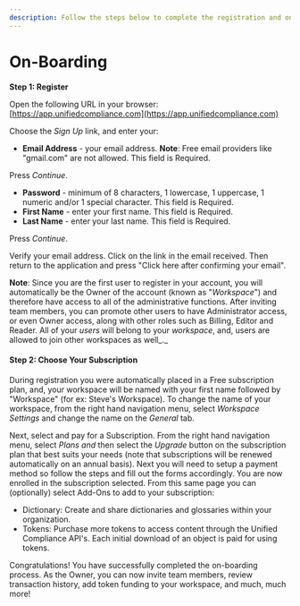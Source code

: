 ```yaml
---
description: Follow the steps below to complete the registration and on-boarding process.
---
```


# On-Boarding

**Step 1:  Register**

Open the following URL in your browser:  [https://app.unifiedcompliance.com](https://app.unifiedcompliance.com)

Choose the _Sign Up_ link, and enter your:

* **Email Address** - your email address.  **Note**:  Free email providers like "gmail.com" are not allowed.  This field is Required.

Press _Continue_.

* **Password** - minimum of 8 characters, 1 lowercase, 1 uppercase, 1 numeric and/or 1 special character.  This field is Required.
* **First Name**  - enter your first name.  This field is Required.
* **Last Name**  - enter your last name.  This field is Required.

Press _Continue_. &#x20;

Verify your email address.  Click on the link in the email received.  Then return to the application and press "Click here after confirming your email". &#x20;

**Note**:  Since you are the first user to register in your account, you will automatically be the Owner of the account (known as "_Workspace_") and therefore have access to all of the administrative functions. After inviting team members, you can promote other users to have Administrator access, or even Owner access, along with other roles such as Billing, Editor and Reader. All of your _users_ will belong to your _workspace_, and, users are allowed to join other workspaces as well_._&#x20;

#### Step 2:  Choose Your Subscription

During registration you were automatically placed in a Free subscription plan, and, your workspace will be named with your first name followed by "Workspace" (for ex: Steve's Workspace).  To change the name of your workspace, from the right hand navigation menu, select _Workspace Settings_ and change the name on the _General_ tab. &#x20;

Next, select and pay for a Subscription.  From the right hand navigation menu, select _Plans and_ then select the _Upgrade_ button on the subscription plan that best suits your needs (note that subscriptions will be renewed automatically on an annual basis).    Next you will need to setup a payment method so follow the steps and fill out the forms accordingly.  You are now enrolled in the subscription selected.  From this same page you can (optionally) select Add-Ons to add to your subscription:

* Dictionary:  Create and share dictionaries and glossaries within your organization.
* Tokens:  Purchase more tokens to access content through the Unified Compliance API's.  Each initial download of an object is paid for using tokens.

Congratulations! You have successfully completed the on-boarding process. As the Owner, you can now invite team members, review transaction history, add token funding to your workspace, and much, much more!&#x20;
